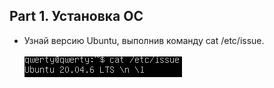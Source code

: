## Part 1. Установка ОС

* Узнай версию Ubuntu, выполнив команду cat /etc/issue.\
\
![Alt](img/1.png "Версия системы")